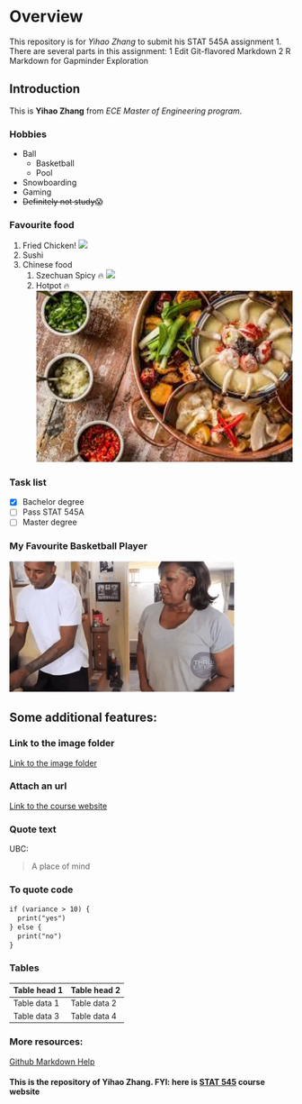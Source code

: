 # Overview

This repository is for *Yihao Zhang* to submit his STAT 545A assignment 1. There are several parts in this assignment: 
1 Edit Git-flavored Markdown
2 R Markdown for Gapminder Exploration

## Introduction
This is **Yihao Zhang** from *ECE Master of Engineering program*. 

### Hobbies
* Ball
  * Basketball
  * Pool
* Snowboarding
* Gaming
* ~~Definitely not study~~:scream:

### Favourite food
1. Fried Chicken! <image src=/image/friedchicken.jpg width="480">
1. Sushi
1. Chinese food 
   1. Szechuan Spicy :fire: <image src=/image/sichuan.jpg width="480">
   1. Hotpot :fire:  <img src=/image/hotpot.jpg width="480">

### Task list
- [x] Bachelor degree
- [ ] Pass STAT 545A 
- [ ] Master degree

### My Favourite Basketball Player
![Nick Young](/image/3de.gif)

## Some additional features:

### Link to the image folder
[Link to the image folder](/image)

### Attach an url
[Link to the course website](http://stat545.com)

### Quote text
UBC:
> A place of mind

### To quote code
```
if (variance > 10) {
  print("yes") 
} else {
  print("no") 
}
```

### Tables
Table head 1 | Table head 2
------------ | -------------
Table data 1 | Table data 2
Table data 3 | Table data 4

### More resources:
[Github Markdown Help](https://help.github.com/articles/basic-writing-and-formatting-syntax/)

#### This is the repository of Yihao Zhang. FYI: here is [STAT 545](http://stat545.com) course website

